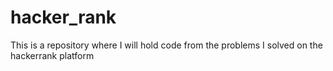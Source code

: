 # hacker_rank
This is a repository where I will hold code from the problems I solved on the hackerrank platform
